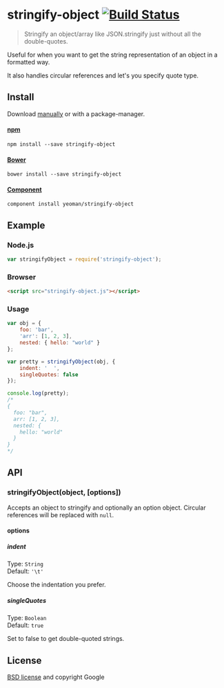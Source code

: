 # stringify-object [![Build Status](https://secure.travis-ci.org/yeoman/stringify-object.svg?branch=master)](http://travis-ci.org/yeoman/stringify-object)

> Stringify an object/array like JSON.stringify just without all the double-quotes.

Useful for when you want to get the string representation of an object in a formatted way.

It also handles circular references and let's you specify quote type.


## Install

Download [manually](https://github.com/yeoman/stringify-object/releases) or with a package-manager.

#### [npm](https://npmjs.org/package/stringify-object)

```
npm install --save stringify-object
```

#### [Bower](http://bower.io)

```
bower install --save stringify-object
```

#### [Component](https://github.com/component/component)

```
component install yeoman/stringify-object
```


## Example

### Node.js

```js
var stringifyObject = require('stringify-object');
```

### Browser

```html
<script src="stringify-object.js"></script>
```

### Usage

```js
var obj = {
    foo: 'bar',
    'arr': [1, 2, 3],
    nested: { hello: "world" }
};

var pretty = stringifyObject(obj, {
    indent: '  ',
    singleQuotes: false
});

console.log(pretty);
/*
{
  foo: "bar",
  arr: [1, 2, 3],
  nested: {
    hello: "world"
  }
}
*/
```


## API

### stringifyObject(object, [options])

Accepts an object to stringify and optionally an option object. Circular references will be replaced with `null`.

#### options

##### indent

Type: `String`  
Default: `'\t'`

Choose the indentation you prefer.

##### singleQuotes

Type: `Boolean`  
Default: `true`

Set to false to get double-quoted strings.


## License

[BSD license](http://opensource.org/licenses/bsd-license.php) and copyright Google
